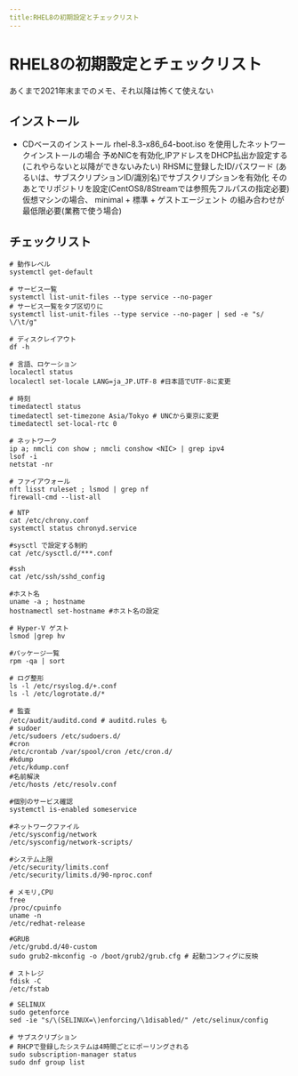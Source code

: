```yaml
---
title:RHEL8の初期設定とチェックリスト
---
```


# RHEL8の初期設定とチェックリスト

あくまで2021年末までのメモ、それ以降は怖くて使えない

## インストール

- CDベースのインストール
  rhel-8.3-x86_64-boot.iso を使用したネットワークインストールの場合
  予めNICを有効化,IPアドレスをDHCP払出か設定する(これやらないと以降ができないみたい)
  RHSMに登録したID/パスワード (あるいは、サブスクリプションID/識別名)でサブスクリプションを有効化
  そのあとでリポジトリを設定(CentOS8/8Streamでは参照先フルパスの指定必要)
  仮想マシンの場合、 minimal + 標準 + ゲストエージェント の組み合わせが最低限必要(業務で使う場合)

## チェックリスト

```
# 動作レベル
systemctl get-default

# サービス一覧
systemctl list-unit-files --type service --no-pager
# サービス一覧をタブ区切りに
systemctl list-unit-files --type service --no-pager | sed -e "s/  \/\t/g"

# ディスクレイアウト
df -h

# 言語、ロケーション
localectl status
localectl set-locale LANG=ja_JP.UTF-8 #日本語でUTF-8に変更

# 時刻
timedatectl status
timedatectl set-timezone Asia/Tokyo # UNCから東京に変更
timedatectl set-local-rtc 0

# ネットワーク
ip a; nmcli con show ; nmcli conshow <NIC> | grep ipv4
lsof -i 
netstat -nr

# ファイアウォール
nft lisst ruleset ; lsmod | grep nf
firewall-cmd --list-all

# NTP
cat /etc/chrony.conf
systemctl status chronyd.service

#sysctl で設定する制約
cat /etc/sysctl.d/***.conf

#ssh
cat /etc/ssh/sshd_config 

#ホスト名
uname -a ; hostname
hostnamectl set-hostname #ホスト名の設定

# Hyper-V ゲスト
lsmod |grep hv

#パッケージ一覧
rpm -qa | sort

# ログ整形
ls -l /etc/rsyslog.d/+.conf
ls -l /etc/logrotate.d/*

# 監査
/etc/audit/auditd.cond # auditd.rules も
# sudoer
/etc/sudoers /etc/sudoers.d/
#cron
/etc/crontab /var/spool/cron /etc/cron.d/
#kdump
/etc/kdump.conf
#名前解決
/etc/hosts /etc/resolv.conf

#個別のサービス確認
systemctl is-enabled someservice

#ネットワークファイル
/etc/sysconfig/network
/etc/sysconfig/network-scripts/

#システム上限
/etc/security/limits.conf
/etc/security/limits.d/90-nproc.conf

# メモリ,CPU
free
/proc/cpuinfo
uname -n
/etc/redhat-release

#GRUB
/etc/grubd.d/40-custom
sudo grub2-mkconfig -o /boot/grub2/grub.cfg # 起動コンフィグに反映

# ストレジ
fdisk -C 
/etc/fstab

# SELINUX
sudo getenforce
sed -ie "s/\(SELINUX=\)enforcing/\1disabled/" /etc/selinux/config 

# サブスクリプション
# RHCPで登録したシステムは4時間ごとにポーリングされる
sudo subscription-manager status
sudo dnf group list 
```
